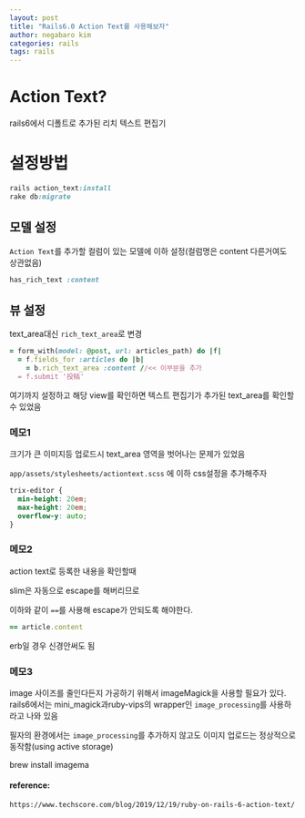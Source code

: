 ```yaml
---
layout: post
title: "Rails6.0 Action Text를 사용해보자"
author: negabaro kim
categories: rails
tags: rails
---
```


# Action Text?

rails6에서 디폴트로 추가된 리치 텍스트 편집기


# 설정방법


```ruby
rails action_text:install
rake db:migrate
```

## 모델 설정

`Action Text`를 추가할 컬럼이 있는 모델에 이하 설정(컬럼명은 content 다른거여도 상관없음)


```ruby
has_rich_text :content
```

## 뷰 설정

text_area대신 `rich_text_area`로 변경

```ruby
= form_with(model: @post, url: articles_path) do |f|
  = f.fields_for :articles do |b|
    = b.rich_text_area :content //<< 이부분을 추가
  = f.submit '投稿'
```

여기까지 설정하고 해당 view를 확인하면 텍스트 편집기가 추가된 text_area를 확인할 수 있었음


### 메모1


크기가 큰 이미지등 업로드시 text_area 영역을 벗어나는 문제가 있었음


`app/assets/stylesheets/actiontext.scss` 에 이하 css설정을 추가해주자


```css
trix-editor {
  min-height: 20em;
  max-height: 20em;
  overflow-y: auto;
}
```


### 메모2

action text로 등록한 내용을 확인할때

slim은 자동으로 escape를 해버리므로 

이하와 같이 `==`를 사용해 escape가 안되도록 해야한다.

```ruby
== article.content
```

erb일 경우 신경안써도 됨

### 메모3

image 사이즈를 줄인다든지 가공하기 위해서 imageMagick을 사용할 필요가 있다.
rails6에서는 mini_magick과ruby-vips의 wrapper인 `image_processing`를 사용하라고
나와 있음

필자의 환경에서는 `image_processing`를 추가하지 않고도 이미지 업로드는 정상적으로 동작함(using active storage)


brew install imagema

#### reference:

```
https://www.techscore.com/blog/2019/12/19/ruby-on-rails-6-action-text/
```